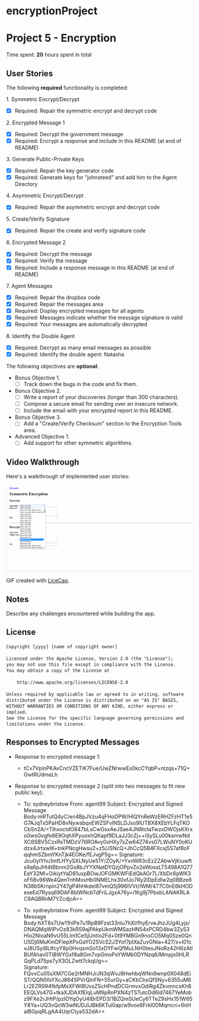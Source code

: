 # encryptionProject
# Project 5 - Encryption

Time spent: **20** hours spent in total

## User Stories

The following **required** functionality is completed:

1\. Symmetric Encrypt/Decrypt
  * [X]  Required: Repair the symmetric encrypt and decrypt code

2\. Encrypted Message 1
  * [X]  Required: Decrypt the government message
  * [X]  Required: Encrypt a response and include in this README (at end of README)

3\. Generate Public-Private Keys
  * [X]  Required: Repair the key generator code
  * [X]  Required: Generate keys for "johnsteed" and add him to the Agent Directory

4\. Asymmetric Encrypt/Decrypt
  * [X]  Required: Repair the asymmetric encrypt and decrypt code

5\. Create/Verify Signature
  * [X]  Required: Repair the create and verify signature code
  
6\. Encrypted Message 2
  * [X]  Required: Decrypt the message
  * [X]  Required: Verify the message
  * [X]  Required: Include a response message in this README (at end of README)

7\. Agent Messages
  * [X]  Required: Repair the dropbox code
  * [X]  Required: Repair the messages area
  * [X]  Required: Display encrypted messages for all agents
  * [X]  Required: Messages indicate whether the message signature is valid
  * [X]  Required: Your messages are automatically decrypted

8\. Identify the Double Agent
  * [X]  Required: Decrypt as many email messages as possible
  * [X]  Required: Identify the double agent: Natasha

The following objectives are **optional**:

* Bonus Objective 1\.
  * [ ]  Track down the bugs in the code and fix them.

* Bonus Objective 2\.
  * [ ]  Write a report of your discoveries (longer than 300 characters).
  * [ ]  Compose a secure email for sending over an insecure network.
  * [ ]  Include the email with your encrypted report in this README.

* Bonus Objective 3\.
  * [ ]  Add a "Create/Verify Checksum" section to the Encryption Tools area.

* Advanced Objective 1\.
  * [ ]  Add support for other symmetric algorithms.

## Video Walkthrough

Here's a walkthrough of implemented user stories:

<img src='./project5UserStories1.gif' title='Video Walkthrough' width='' alt='Video Walkthrough' />

GIF created with [LiceCap](http://www.cockos.com/licecap/).

## Notes

Describe any challenges encountered while building the app.

## License

    Copyright [yyyy] [name of copyright owner]

    Licensed under the Apache License, Version 2.0 (the "License");
    you may not use this file except in compliance with the License.
    You may obtain a copy of the License at

        http://www.apache.org/licenses/LICENSE-2.0

    Unless required by applicable law or agreed to in writing, software
    distributed under the License is distributed on an "AS IS" BASIS,
    WITHOUT WARRANTIES OR CONDITIONS OF ANY KIND, either express or implied.
    See the License for the specific language governing permissions and
    limitations under the License.
	
## Responses to Encrypted Messages

* Response to encrypted message 1:
	* tCv7VpinPKAvCncVZETiK7Fue/UwZNrwwEs0kcCYqbP+ntzqs+71Q+GwtRUdmeLh
	
* Response to encrypted message 2 (split into two messages to fit new public key):
	* To: sydneybristow
	From: agent99
	Subject: Encrypted and Signed Message
	Body:mRTutQ4yC/en4BpJVzu4qFHoDPW/HlQYnReWzERHZFzHT1e5G7AJqTx5PaHD8vNywsbqxEWZSFvlNSLDJso9lUTBX8XEbYLFqTKOCbSn2A/+TlhxoctdO847bLsCwGsxAeJSae4JN8tctaTwzxDWOjsKXrxo0wsGvgfe8E9OqhXPyuoxhQKapf9DLaJJ3cZj++iSySLu00ksmwNdXC6SBV5CzxRsTMDzV76ROAvy0xHXy7sZw64Z74vs07LWuNY0oKUdzx4JrtxwIK+tnkPNcgHwsu2+z5/JSNcQ+JhCcQ5B4FXcxj5S7af8oFqqhmSZbmYKnTjk4EOKe/fEJvgP5g== 
	Signature: Jcu0yIYhu1mfLHYySXLNyUe51Y/ZOyK/+YxnWR3cEzZZAbwVjKiuwfts9a6pJHI4tBbnm2Gs8bJYYXNatDYQzjOPpvZo2eWossLT5498A1Q77EaY32Ml+OikiytYaD81uxpBOwJOFGMKWFiEdQkAGr7L/XbDc6pWK3oFfi8v96We4QenTnhMxxHb0NMELhx30xfJo7Ry2lDpEdlw2q0BBze8N38b5Krnpin2Y47gP4hHkdel87vmQ5j996IVVt/IWM/477C0nE6kHODexeEd7Rysq69DAF8blWNcbTdFriLJgxA76y+i1Kg9j7PbxbLANAKRLAC9AQBRnM7YZcdjcA==

	* To: sydneybristow
	From: agent99
	Subject: Encrypted and Signed Message
	Body:hXT8x7Uw11hiPe7u1RpB9Fzst33nlu7hXl/fhyErveJhzJUg4Lyjs/DNAQMqWlPvOz83kRS9ajPAkpUkmWMSazHN54xPCRD4bw3ZyS3Hlo2NIoaN9vU55Llm1CeSjUntIo2Fd+0t9YMBGn9noCO5Mq0Sze0QnUSDj6MuKmDFlepXPxGaYO2SVcS2J3Yof7ptXaZuvGNia+427/x+I01cvJ8USyiBLtfcyY8p0HvqsmSo13xDYFwQfMuLNH0teoJNoRz42H6zAtlBUfAhav0TIBWYGxf8a8Gm7vpGmxPsYWMb0DYNzq6/Mmpjx0HLRQqPLd75ps7yX3OLZwtt7ckqUg==   
	Signature: FQvvCu05sXM7CGe2rMNHJrJN3qWvJ8HwhbqWNn9wnp0X048dEiST/QQN5fsYXcJ8645PVrQlnFN+55urGy+aCKbChsQfSNy+6355uM6Lr2EZR994fkfpMsXFWI8UvsZScHPndDCGrmvxOdiRg4ZkvmncsKh8EEQLVs47G+tkaXJDAXfElqLuM9pRnPXN4zTSTutcDd6ld7467YeMobz9FXe2rJHtP/pzIOYqOyU4lBrEPD3/1BZQmSUeCy6TTeZ9sHx151W65Y8Ya+UQ3vQcW3wNUDJIJBk6KTul0ap/w9vox6FrkI0DMqmcri+6nHalBGpqRLgAA4UqrCtya532dA==

